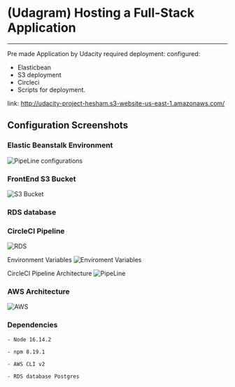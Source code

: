 # (Udagram) Hosting a Full-Stack Application
---



Pre made Application by Udacity
required deployment:
configured:
- Elasticbean
- S3 deployment
- Circleci
- Scripts for deployment.

link: http://udacity-project-hesham.s3-website-us-east-1.amazonaws.com/


## Configuration Screenshots
### Elastic Beanstalk Environment
![PipeLine configurations](./Doc/images/Pipeline_workflow.png)


### FrontEnd S3 Bucket
![S3 Bucket](./Doc/images/S3.png)


### RDS database


### CircleCI Pipeline
![RDS](./Doc/images/rds.png)


Environment Variables
![Enviroment Variables](./Doc/images/enviroment_variables.png)


CircleCI Pipeline Architecture
![PipeLine](./Doc/images/PipeLine.png)

### AWS Architecture
![AWS](./Doc/images/aws.png)

### Dependencies

```
- Node 16.14.2 

- npm 8.19.1

- AWS CLI v2

- RDS database Postgres
